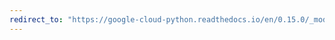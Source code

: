 ```yaml
---
redirect_to: "https://google-cloud-python.readthedocs.io/en/0.15.0/_modules/gcloud/bigquery/query.html"
---
```

